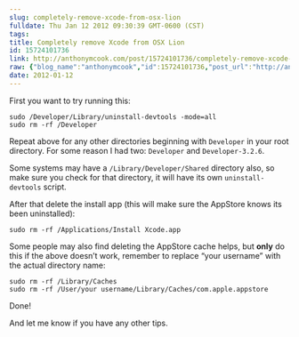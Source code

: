 ```yaml
---
slug: completely-remove-xcode-from-osx-lion
fulldate: Thu Jan 12 2012 09:30:39 GMT-0600 (CST)
tags:
title: Completely remove Xcode from OSX Lion
id: 15724101736
link: http://anthonymcook.com/post/15724101736/completely-remove-xcode-from-osx-lion
raw: {"blog_name":"anthonymcook","id":15724101736,"post_url":"http://anthonymcook.com/post/15724101736/completely-remove-xcode-from-osx-lion","slug":"completely-remove-xcode-from-osx-lion","type":"text","date":"2012-01-12 15:30:39 GMT","timestamp":1326382239,"state":"published","format":"markdown","reblog_key":"tmY58A0e","tags":[],"short_url":"http://tmblr.co/Z8I8zxEfEi1e","summary":"Completely remove Xcode from OSX Lion","recommended_source":null,"recommended_color":null,"highlighted":[],"note_count":0,"title":"Completely remove Xcode from OSX Lion","body":"<p>First you want to try running this:</p>\n\n<pre><code>sudo /Developer/Library/uninstall-devtools -mode=all\nsudo rm -rf /Developer\n</code></pre>\n\n<p>Repeat above for any other directories beginning with <code>Developer</code> in your root directory. For some reason I had two: <code>Developer</code> and <code>Developer-3.2.6</code>.</p>\n\n<p>Some systems may have a <code>/Library/Developer/Shared</code> directory also, so make sure you check for that directory, it will have its own <code>uninstall-devtools</code> script.</p>\n\n<p>After that delete the install app (this will make sure the AppStore knows its been uninstalled):</p>\n\n<pre><code>sudo rm -rf /Applications/Install Xcode.app\n</code></pre>\n\n<p>Some people may also find deleting the AppStore cache helps, but <strong>only</strong> do this if the above doesn&rsquo;t work, remember to replace &ldquo;your username&rdquo; with the actual directory name:</p>\n\n<pre><code>sudo rm -rf /Library/Caches\nsudo rm -rf /User/your username/Library/Caches/com.apple.appstore\n</code></pre>\n\n<p>Done!</p>\n\n<p>And let me know if you have any other tips.</p>","reblog":{"tree_html":"","comment":"<p>First you want to try running this:</p>\n\n<pre><code>sudo /Developer/Library/uninstall-devtools -mode=all\nsudo rm -rf /Developer\n</code></pre>\n\n<p>Repeat above for any other directories beginning with <code>Developer</code> in your root directory. For some reason I had two: <code>Developer</code> and <code>Developer-3.2.6</code>.</p>\n\n<p>Some systems may have a <code>/Library/Developer/Shared</code> directory also, so make sure you check for that directory, it will have its own <code>uninstall-devtools</code> script.</p>\n\n<p>After that delete the install app (this will make sure the AppStore knows its been uninstalled):</p>\n\n<pre><code>sudo rm -rf /Applications/Install Xcode.app\n</code></pre>\n\n<p>Some people may also find deleting the AppStore cache helps, but <strong>only</strong> do this if the above doesn’t work, remember to replace “your username” with the actual directory name:</p>\n\n<pre><code>sudo rm -rf /Library/Caches\nsudo rm -rf /User/your username/Library/Caches/com.apple.appstore\n</code></pre>\n\n<p>Done!</p>\n\n<p>And let me know if you have any other tips.</p>"},"trail":[{"blog":{"name":"anthonymcook","active":true,"theme":{"avatar_shape":"circle","background_color":"#FAFAFA","body_font":"Helvetica Neue","header_bounds":"","header_image":"https://secure.assets.tumblr.com/images/default_header/optica_pattern_05.png?_v=671444c5f47705cce40d8aefd23df3b1","header_image_focused":"https://secure.assets.tumblr.com/images/default_header/optica_pattern_05_focused_v3.png?_v=671444c5f47705cce40d8aefd23df3b1","header_image_scaled":"https://secure.assets.tumblr.com/images/default_header/optica_pattern_05_focused_v3.png?_v=671444c5f47705cce40d8aefd23df3b1","header_stretch":true,"link_color":"#529ECC","show_avatar":true,"show_description":true,"show_header_image":true,"show_title":true,"title_color":"#444444","title_font":"Gibson","title_font_weight":"bold"}},"post":{"id":"15724101736"},"content_raw":"<p>First you want to try running this:</p>\n\n<pre><code>sudo /Developer/Library/uninstall-devtools -mode=all\nsudo rm -rf /Developer\n</code></pre>\n\n<p>Repeat above for any other directories beginning with <code>Developer</code> in your root directory. For some reason I had two: <code>Developer</code> and <code>Developer-3.2.6</code>.</p>\n\n<p>Some systems may have a <code>/Library/Developer/Shared</code> directory also, so make sure you check for that directory, it will have its own <code>uninstall-devtools</code> script.</p>\n\n<p>After that delete the install app (this will make sure the AppStore knows its been uninstalled):</p>\n\n<pre><code>sudo rm -rf /Applications/Install Xcode.app\n</code></pre>\n\n<p>Some people may also find deleting the AppStore cache helps, but <strong>only</strong> do this if the above doesn’t work, remember to replace “your username” with the actual directory name:</p>\n\n<pre><code>sudo rm -rf /Library/Caches\nsudo rm -rf /User/your username/Library/Caches/com.apple.appstore\n</code></pre>\n\n<p>Done!</p>\n\n<p>And let me know if you have any other tips.</p>","content":"<p>First you want to try running this:</p>\n\n<pre><code>sudo /Developer/Library/uninstall-devtools -mode=all\nsudo rm -rf /Developer\n</code></pre>\n\n<p>Repeat above for any other directories beginning with <code>Developer</code> in your root directory. For some reason I had two: <code>Developer</code> and <code>Developer-3.2.6</code>.</p>\n\n<p>Some systems may have a <code>/Library/Developer/Shared</code> directory also, so make sure you check for that directory, it will have its own <code>uninstall-devtools</code> script.</p>\n\n<p>After that delete the install app (this will make sure the AppStore knows its been uninstalled):</p>\n\n<pre><code>sudo rm -rf /Applications/Install Xcode.app\n</code></pre>\n\n<p>Some people may also find deleting the AppStore cache helps, but <strong>only</strong> do this if the above doesn’t work, remember to replace “your username” with the actual directory name:</p>\n\n<pre><code>sudo rm -rf /Library/Caches\nsudo rm -rf /User/your username/Library/Caches/com.apple.appstore\n</code></pre>\n\n<p>Done!</p>\n\n<p>And let me know if you have any other tips.</p>","is_current_item":true,"is_root_item":true}]}
date: 2012-01-12
---
```



<p>First you want to try running this:</p>

<pre><code>sudo /Developer/Library/uninstall-devtools -mode=all
sudo rm -rf /Developer
</code></pre>

<p>Repeat above for any other directories beginning with <code>Developer</code> in your root directory. For some reason I had two: <code>Developer</code> and <code>Developer-3.2.6</code>.</p>

<p>Some systems may have a <code>/Library/Developer/Shared</code> directory also, so make sure you check for that directory, it will have its own <code>uninstall-devtools</code> script.</p>

<p>After that delete the install app (this will make sure the AppStore knows its been uninstalled):</p>

<pre><code>sudo rm -rf /Applications/Install Xcode.app
</code></pre>

<p>Some people may also find deleting the AppStore cache helps, but <strong>only</strong> do this if the above doesn&rsquo;t work, remember to replace &ldquo;your username&rdquo; with the actual directory name:</p>

<pre><code>sudo rm -rf /Library/Caches
sudo rm -rf /User/your username/Library/Caches/com.apple.appstore
</code></pre>

<p>Done!</p>

<p>And let me know if you have any other tips.</p>

